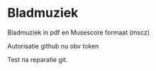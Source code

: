 # Bladmuziek

Bladmuziek in pdf en Musescore formaat (mscz)

Autorisatie github nu obv token

Test na reparatie git.
